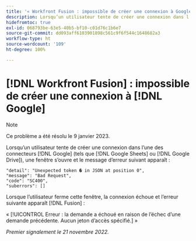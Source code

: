 ```yaml
---
title: '« Workfront Fusion : impossible de créer une connexion à Google »'
description: Lorsqu’un utilisateur tente de créer une connexion dans l’un des connecteurs Google (tels que Google Sheets ou Google Drive), la connexion n’est pas créée et plusieurs messages d’erreur apparaissent.
hidefromtoc: true
exl-id: 068793be-63e5-40b5-bf10-c01d76c1b6e7
source-git-commit: dd093aff6103901898c561c9f6f544c1648682a3
workflow-type: ht
source-wordcount: '109'
ht-degree: 100%

---
```


# [!DNL Workfront Fusion] : impossible de créer une connexion à [!DNL Google]

>[!NOTE]
>
>Ce problème a été résolu le 9 janvier 2023.

Lorsqu’un utilisateur tente de créer une connexion dans l’une des connecteurs [!DNL Google] (tels que [!DNL Google Sheets] ou [!DNL Google Drive]), une fenêtre s’ouvre et le message d’erreur suivant apparaît :

```
"detail": "Unexpected token � in JSON at position 0",
"message": "Bad Request",
"code": "SC400",
"suberrors": []
```

Lorsque l’utilisateur ferme cette fenêtre, la connexion échoue et l’erreur suivante apparaît [!DNL Fusion] :

« [!UICONTROL Erreur : la demande a échoué en raison de l’échec d’une demande précédente. Aucun jeton d’accès spécifié.] »

_Premier signalement le 21 novembre 2022._
